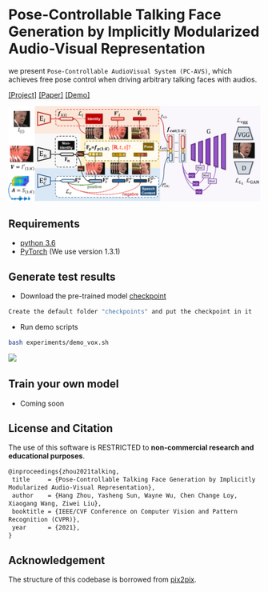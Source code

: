 # Pose-Controllable Talking Face Generation by Implicitly Modularized Audio-Visual Representation

we present `Pose-Controllable AudioVisual System (PC-AVS)`, which achieves free pose control
when driving arbitrary talking faces with audios.

[[Project]](https://liuziwei7.github.io/projects/TalkingFace) [[Paper]](https://arxiv.org/abs/1807.07860) [[Demo]](https://www.youtube.com/watch?v=-J2zANwdjcQ)

[comment]: <> (<img src='./misc/teaser.png' width=880>)

<img src='./misc/method.png' width=880>

## Requirements
* [python 3.6](https://www.python.org/downloads/)
* [PyTorch](https://pytorch.org/) (We use version 1.3.1)

## Generate test results
* Download the pre-trained model [checkpoint](https://drive.google.com/file/d/1Zehr3JLIpzdg2S5zZrhIbpYPKF-4gKU_/view?usp=sharing)
``` bash
Create the default folder "checkpoints" and put the checkpoint in it
```

* Run demo scripts
``` bash
bash experiments/demo_vox.sh
```

<img src='./misc/demo.gif' width=400>


## Train your own model
* Coming soon

## License and Citation
The use of this software is RESTRICTED to **non-commercial research and educational purposes**.

```
@inproceedings{zhou2021talking,
 title     = {Pose-Controllable Talking Face Generation by Implicitly Modularized Audio-Visual Representation},
 author    = {Hang Zhou, Yasheng Sun, Wayne Wu, Chen Change Loy, Xiaogang Wang, Ziwei Liu},
 booktitle = {IEEE/CVF Conference on Computer Vision and Pattern Recognition (CVPR)},
 year      = {2021},
}
```

## Acknowledgement
The structure of this codebase is borrowed from [pix2pix](https://github.com/junyanz/pytorch-CycleGAN-and-pix2pix).

